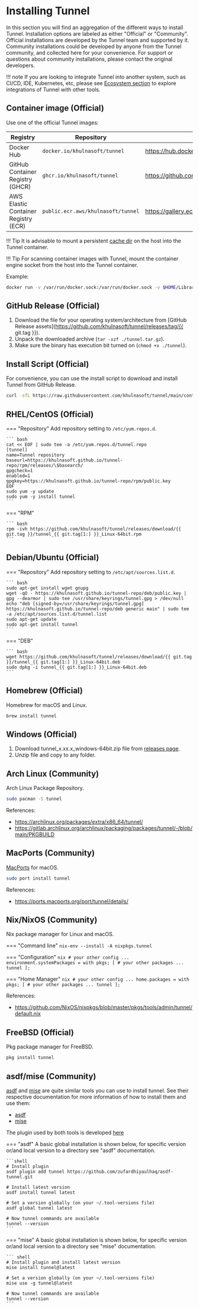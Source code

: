# Installing Tunnel

In this section you will find an aggregation of the different ways to install Tunnel. Installation options are labeled as either "Official" or "Community". Official installations are developed by the Tunnel team and supported by it. Community installations could be developed by anyone from the Tunnel community, and collected here for your convenience. For support or questions about community installations, please contact the original developers.

!!! note
    If you are looking to integrate Tunnel into another system, such as CI/CD, IDE, Kubernetes, etc, please see [Ecosystem section](../ecosystem/index.md) to explore integrations of Tunnel with other tools.

## Container image (Official)

Use one of the official Tunnel images:

| Registry | Repository | Link |
| --- | --- | --- |
| Docker Hub | `docker.io/khulnasoft/tunnel` | https://hub.docker.com/r/khulnasoft/tunnel |
| GitHub Container Registry (GHCR) | `ghcr.io/khulnasoft/tunnel` | https://github.com/orgs/khulnasoft/packages/container/package/tunnel |
| AWS Elastic Container Registry (ECR) | `public.ecr.aws/khulnasoft/tunnel` | https://gallery.ecr.aws/khulnasoft/tunnel |

!!! Tip
    It is advisable to mount a persistent [cache dir](../docs/configuration/cache.md) on the host into the Tunnel container.

!!! Tip
    For scanning container images with Tunnel, mount the container engine socket from the host into the Tunnel container.

Example:

``` bash
docker run -v /var/run/docker.sock:/var/run/docker.sock -v $HOME/Library/Caches:/root/.cache/ khulnasoft/tunnel:{{ git.tag[1:] }} image python:3.4-alpine
```

## GitHub Release (Official)

1. Download the file for your operating system/architecture from [GitHub Release assets](https://github.com/khulnasoft/tunnel/releases/tag/{{ git.tag }}).  
2. Unpack the downloaded archive (`tar -xzf ./tunnel.tar.gz`).
3. Make sure the binary has execution bit turned on (`chmod +x ./tunnel`).

## Install Script (Official)

For convenience, you can use the install script to download and install Tunnel from GitHub Release.

```bash
curl -sfL https://raw.githubusercontent.com/khulnasoft/tunnel/main/contrib/install.sh | sudo sh -s -- -b /usr/local/bin {{ git.tag }}
```

## RHEL/CentOS (Official)

=== "Repository"
    Add repository setting to `/etc/yum.repos.d`.

    ``` bash
    cat << EOF | sudo tee -a /etc/yum.repos.d/tunnel.repo
    [tunnel]
    name=Tunnel repository
    baseurl=https://khulnasoft.github.io/tunnel-repo/rpm/releases/\$basearch/
    gpgcheck=1
    enabled=1
    gpgkey=https://khulnasoft.github.io/tunnel-repo/rpm/public.key
    EOF
    sudo yum -y update
    sudo yum -y install tunnel
    ```

=== "RPM"

    ``` bash
    rpm -ivh https://github.com/khulnasoft/tunnel/releases/download/{{ git.tag }}/tunnel_{{ git.tag[1:] }}_Linux-64bit.rpm
    ```

## Debian/Ubuntu (Official)

=== "Repository"
    Add repository setting to `/etc/apt/sources.list.d`.

    ``` bash
    sudo apt-get install wget gnupg
    wget -qO - https://khulnasoft.github.io/tunnel-repo/deb/public.key | gpg --dearmor | sudo tee /usr/share/keyrings/tunnel.gpg > /dev/null
    echo "deb [signed-by=/usr/share/keyrings/tunnel.gpg] https://khulnasoft.github.io/tunnel-repo/deb generic main" | sudo tee -a /etc/apt/sources.list.d/tunnel.list
    sudo apt-get update
    sudo apt-get install tunnel
    ```

=== "DEB"

    ``` bash
    wget https://github.com/khulnasoft/tunnel/releases/download/{{ git.tag }}/tunnel_{{ git.tag[1:] }}_Linux-64bit.deb
    sudo dpkg -i tunnel_{{ git.tag[1:] }}_Linux-64bit.deb
    ```

## Homebrew (Official)

Homebrew for macOS and Linux.

```bash
brew install tunnel
```

## Windows (Official)

1. Download tunnel_x.xx.x_windows-64bit.zip file from [releases page](https://github.com/khulnasoft/tunnel/releases/).
2. Unzip file and copy to any folder.

## Arch Linux (Community)

Arch Linux Package Repository.

```bash
sudo pacman -S tunnel
```

References: 
- <https://archlinux.org/packages/extra/x86_64/tunnel/>
- <https://gitlab.archlinux.org/archlinux/packaging/packages/tunnel/-/blob/main/PKGBUILD>


## MacPorts (Community)

[MacPorts](https://www.macports.org) for macOS.

```bash
sudo port install tunnel
```

References:
- <https://ports.macports.org/port/tunnel/details/>

## Nix/NixOS (Community)

Nix package manager for Linux and macOS.

=== "Command line"
    `nix-env --install -A nixpkgs.tunnel`

=== "Configuration"
    ```nix
    # your other config ...
    environment.systemPackages = with pkgs; [
      # your other packages ...
      tunnel
    ];
    ```

=== "Home Manager"
    ```nix
    # your other config ...
    home.packages = with pkgs; [
      # your other packages ...
      tunnel
    ];
    ```

References: 

-  https://github.com/NixOS/nixpkgs/blob/master/pkgs/tools/admin/tunnel/default.nix

## FreeBSD (Official)

Pkg package manager for FreeBSD.

```bash
pkg install tunnel
```

## asdf/mise (Community)

[asdf](https://github.com/asdf-vm/asdf) and [mise](https://github.com/jdx/mise) are quite similar tools you can use to install tunnel.
See their respective documentation for more information of how to install them and use them:

- [asdf](https://asdf-vm.com/guide/getting-started.html)
- [mise](https://mise.jdx.dev/getting-started.html)

The plugin used by both tools is developed [here](https://github.com/zufardhiyaulhaq/asdf-tunnel)


=== "asdf"
    A basic global installation is shown below, for specific version or/and local version to a directory see "asdf" documentation.

    ```shell
    # Install plugin
    asdf plugin add tunnel https://github.com/zufardhiyaulhaq/asdf-tunnel.git

    # Install latest version
    asdf install tunnel latest

    # Set a version globally (on your ~/.tool-versions file)
    asdf global tunnel latest

    # Now tunnel commands are available
    tunnel --version
    ```

=== "mise"
    A basic global installation is shown below, for specific version or/and local version to a directory see "mise" documentation.

    ``` shell
    # Install plugin and install latest version
    mise install tunnel@latest

    # Set a version globally (on your ~/.tool-versions file)
    mise use -g tunnel@latest

    # Now tunnel commands are available
    tunnel --version
    ```

